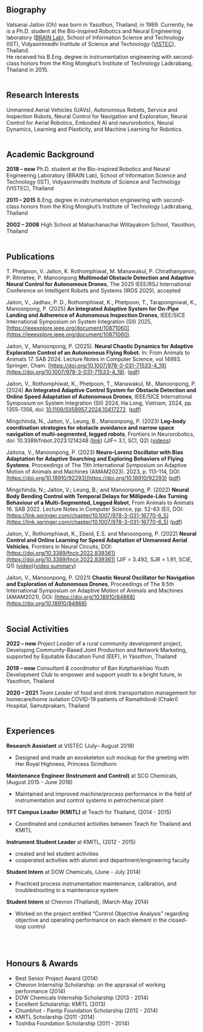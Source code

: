 ## Biography

Vatsanai Jaiton (Oh) was born in Yasothon, Thailand, in 1989. Currently, he is a Ph.D. student at the Bio-inspired Robotics and Neural Engineering laboratory ([BRAIN Lab](https://brain.vistec.ac.th/)), School of Information Science and Technology (IST), Vidyasirimedhi Institute of Science and Technology ([VISTEC](https://www.vistec.ac.th/)), Thailand. <br>He received his B.Eng. degree in instrumentation engineering with second-class honors from the King Mongkut’s Institute of Technology Ladkrabang, Thailand in 2015.
<br> 
<br>   

## Research Interests
Unmanned Aerial Vehicles (UAVs), Autonomous Robots, Service and Inspection Robots, Neural Control for Navigation and Exploration, Neural Control for Aerial Robotics, Embodied AI and neurorobotics, Neural Dynamics, Learning and Plasticity, and Machine Learning for Robotics.
<br> 
<br>  

## Academic Background
**2018 – now**	  Ph.D. student at the Bio-inspired Robotics and Neural Engineering Laboratory (BRAIN Lab), School of Information Science and Technology (IST),   Vidyasirimedhi Institute of Science and Technology (VISTEC), Thailand

**2011 – 2015** 	B.Eng. degree in instrumentation engineering with second-class honors from the King Mongkut’s Institute of Technology Ladkrabang, Thailand

**2002 – 2008**	  High School at Mahachanachai Wittayakom School, Yasothon, Thailand
<br> 
<br>

## Publications
T. Phetpoon, V. Jaiton, K. Rothomphiwat, M. Manawakul, P. Chirathanyanon, P. Ritmetee, P. Manoonpong **Multimodal Obstacle Detection and Adaptive Neural Control for Autonomous Drones**, The 2025 IEEE/RSJ International Conference on Intelligent Robots and Systems (IROS 2025), accepted

Jaiton, V., Jadhav, P. D., Rothomphiwat, K., Phetpoon, T., Tarapongniwat, K., Manoonpong, P. (2025) **An Integrated Adaptive System for On-Pipe Landing and Adherence of Autonomous Inspection Drones**, IEEE/SICE International Symposium on System Integration (SII) 2025, [https://ieeexplore.ieee.org/document/10871060](https://ieeexplore.ieee.org/document/10871060).

Jaiton, V., Manoonpong, P. (2025). **Neural Chaotic Dynamics for Adaptive Exploration Control of an Autonomous Flying Robot.** In: From Animals to Animats 17. SAB 2024. Lecture Notes in Computer Science, vol 14993. Springer, Cham. [https://doi.org/10.1007/978-3-031-71533-4_19](https://doi.org/10.1007/978-3-031-71533-4_19). ([pdf](https://drive.google.com/file/d/15ob_XriJ8cXYuuio0lvAXAFUiANYRSo6/view?usp=sharing))

Jaiton, V., Rothomphiwat, K., Phetpoon, T., Manawakul, M., Manoonpong, P. (2024) **An Integrated Adaptive Control System for Obstacle Detection and Online Speed Adaptation of Autonomous Drones**, IEEE/SICE International Symposium on System Integration (SII) 2024, Ha Long, Vietnam, 2024, pp. 1355-1356, doi: [10.1109/SII58957.2024.10417272](10.1109/SII58957.2024.10417272). ([pdf](https://drive.google.com/file/d/1nccpGB7YxN5w6gzcRWySPT1dLUE14_Q2/view?usp=sharing))

Mingchinda, N., Jaiton, V., Leung, B., Manoonpong, P. (2023) **Leg-body coordination strategies for obstacle avoidance and narrow space navigation of multi-segmented, legged robots**, Frontiers in Neurorobotics, doi: 10.3389/fnbot.2023.1214248 ([link](https://www.frontiersin.org/articles/10.3389/fnbot.2023.1214248/full)) (JIF= 3.1, SCI, Q2) ([videos](https://www.youtube.com/watch?v=X0usS2ZIObI))

Jaitona, V., Manoonpong, P. (2023) **Neuro-Lorenz Oscillator with Bias Adaptation for Adaptive Searching and Exploring Behaviors of Flying Systems**. Proceedings of The 11th International Symposium on Adaptive Motion of Animals and Machines (AMAM2023). 2023, p. 113-114, DOI: [https://doi.org/10.18910/92293](https://doi.org/10.18910/92293) ([pdf](https://drive.google.com/file/d/1n3N4Znr5vu-5GHA94eHvYYL6qvIQF04A/view?usp=drive_link))

Mingchinda, N.; Jaiton, V.; Leung, B.; and Manoonpong, P. (2022) **Neural Body Bending Control with Temporal Delays for Millipede-Like Turning Behaviour of a Multi-Segmented, Legged Robot**, From Animals to Animats 16. SAB 2022. Lecture Notes in Computer Science, pp. 52-63 (EI), DOI: [https://link.springer.com/chapter/10.1007/978-3-031-16770-6_5](https://link.springer.com/chapter/10.1007/978-3-031-16770-6_5) ([pdf](https://drive.google.com/file/d/18Im2h0WLp__xJjqwxce6z8-O7YSE6Wk0/view?usp=sharing))

Jaiton, V., Rothomphiwat, K., Ebeid, E.S. and Manoonpong, P. (2022) **Neural Control and Online Learning for Speed Adaptation of Unmanned Aerial Vehicles**, Frontiers in Neural Circuits, DOI: [https://doi.org/10.3389/fncir.2022.839361](https://doi.org/10.3389/fncir.2022.839361) (JIF = 3.492, SJR = 1.91, SCIE, Q1) ([video](https://www.manoonpong.com/DSA/))([video summary](https://www.youtube.com/watch?v=gaLMzUNC324))

Jaiton, V., Manoonpong, P. (2021) **Chaotic Neural Oscillator for Navigation and Exploration of Autonomous Drones**, Proceedings of The 9.5th International Symposium on Adaptive Motion of Animals and Machines (AMAM2021), DOI: [https://doi.org/10.18910/84868](https://doi.org/10.18910/84868)
<br> 
<br>

## Social Activities
**2022 – now** 	*Project Leader* of a rural community development project, Developing Community-Based Joint Production and Network Marketing, supported by Equitable Education Fund (EEF), in Yasothon, Thailand

**2019 – now**	*Consultant & coordinator* of Ban Kutphankhiao Youth Development Club to empower and support youth to a bright future, in Yasothon, Thailand

**2020 – 2021** 	*Team Leader* of food and drink transportation management for homecare/home isolation COVID-19 patients of Ramathibodi (Chakri) Hospital, Samutprakarn, Thailand 
<br> 
<br>


## Experiences
**Research Assistant** at VISTEC (July– August 2018)
  - Designed and made an exoskeleton suit mockup for the greeting with Her Royal Highness, Princess Sirindhorn 
  
**Maintenance Engineer (Instrument and Control)** at SCG Chemicals, (August 2015 - June 2018)
  - Maintained and improved machine/process performance in the field of instrumentation and control systems in petrochemical plant  
  
**TFT Campus Leader (KMITL)** at Teach for Thailand, (2014 - 2015)
  - Coordinated and conducted activities between Teach for Thailand and KMITL
  
**Instrument Student Leader** at KMITL, (2012 - 2015)
  - created and led student activities
  - cooperated activities with alumni and department/engineering faculty
  
**Student Intern** at DOW Chemicals, (June - July 2014)
  - Practiced process instrumentation maintenance, calibration, and troubleshooting in a maintenance system
  
**Student Intern** at Chevron (Thailand), (March-May 2014)
  - Worked on the project entitled “Control Objective Analysis” regarding objective and operating performance on each element in the closed-loop control 
<br> 
<br>  

## Honours & Awards
- Best Senior Project Award (2014)
- Chevron Internship Scholarship: on the appraisal of working performance (2014)
- DOW Chemicals Internship Scholarship (2013 - 2014)
- Excellent Scholarship: KMITL (2013)
- Chumbhot - Pantip Foundation Scholarship (2012 - 2014)
- KMITL Scholarship (2011 -2014)
- Toshiba Foundation Scholarship (2011 - 2014)

 

